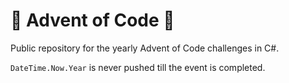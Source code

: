 # 🎄 Advent of Code 🎄
Public repository for the yearly Advent of Code challenges in C#.

`DateTime.Now.Year` is never pushed till the event is completed.
